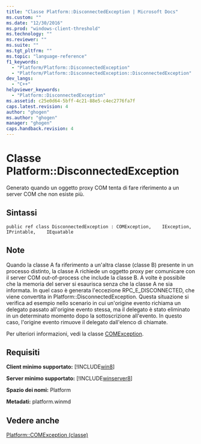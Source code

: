 ```yaml
---
title: "Classe Platform::DisconnectedException | Microsoft Docs"
ms.custom: ""
ms.date: "12/30/2016"
ms.prod: "windows-client-threshold"
ms.technology: ""
ms.reviewer: ""
ms.suite: ""
ms.tgt_pltfrm: ""
ms.topic: "language-reference"
f1_keywords: 
  - "Platform/Platform::DisconnectedException"
  - "Platform/Platform::DisconnectedException::DisconnectedException"
dev_langs: 
  - "C++"
helpviewer_keywords: 
  - "Platform::DisconnectedException"
ms.assetid: c25e0d64-5bff-4c21-88e5-c4ec2776fa7f
caps.latest.revision: 4
author: "ghogen"
ms.author: "ghogen"
manager: "ghogen"
caps.handback.revision: 4
---
```

# Classe Platform::DisconnectedException
Generato quando un oggetto proxy COM tenta di fare riferimento a un server COM che non esiste più.  
  
## Sintassi  
  
```  
public ref class DisconnectedException : COMException,    IException,    IPrintable,    IEquatable  
```  
  
## Note  
 Quando la classe A fa riferimento a un'altra classe \(classe B\) presente in un processo distinto, la classe A richiede un oggetto proxy per comunicare con il server COM out\-of\-process che include la classe B. A volte è possibile che la memoria del server si esaurisca senza che la classe A ne sia informata. In quel caso è generata l'eccezione RPC\_E\_DISCONNECTED, che viene convertita in Platform::DisconnectedException. Questa situazione si verifica ad esempio nello scenario in cui un'origine evento richiama un delegato passato all'origine evento stessa, ma il delegato è stato eliminato in un determinato momento dopo la sottoscrizione all'evento. In questo caso, l'origine evento rimuove il delegato dall'elenco di chiamate.  
  
 Per ulteriori informazioni, vedi la classe [COMException](../cppcx/platform-comexception-class.md).  
  
## Requisiti  
 **Client minimo supportato:** [!INCLUDE[win8](../cppcx/includes/win8-md.md)]  
  
 **Server minimo supportato:** [!INCLUDE[winserver8](../cppcx/includes/winserver8-md.md)]  
  
 **Spazio dei nomi:** Platform  
  
 **Metadati:** platform.winmd  
  
## Vedere anche  
 [Platform::COMException \(classe\)](../cppcx/platform-comexception-class.md)